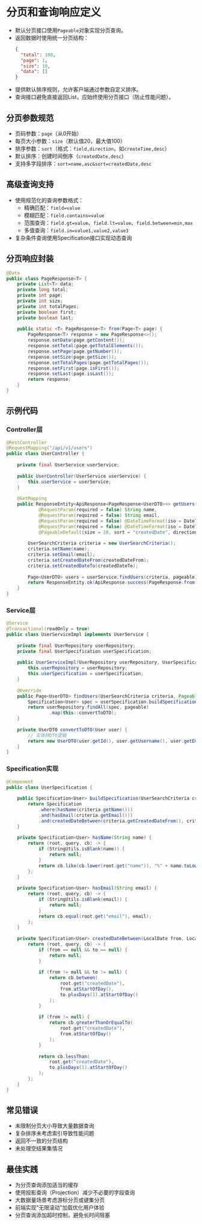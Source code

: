 # 分页和查询响应定义

- 默认分页接口使用`Pageable`对象实现分页查询。
- 返回数据时使用统一分页结构：
  ```json
  {
    "total": 100,
    "page": 1,
    "size": 10,
    "data": []
  }
  ```
- 提供默认排序规则，允许客户端通过参数自定义排序。
- 查询接口避免直接返回List，应始终使用分页接口（防止性能问题）。

## 分页参数规范
- 页码参数：`page`（从0开始）
- 每页大小参数：`size`（默认值20，最大值100）
- 排序参数：`sort`（格式：`field,direction`，如`createTime,desc`）
- 默认排序：创建时间倒序（`createdDate,desc`）
- 支持多字段排序：`sort=name,asc&sort=createdDate,desc`

## 高级查询支持
- 使用规范化的查询参数格式：
  - 精确匹配：`field=value`
  - 模糊匹配：`field.contains=value`
  - 范围查询：`field.gt=value`、`field.lt=value`、`field.between=min,max`
  - 多值查询：`field.in=value1,value2,value3`
- 复杂条件查询使用Specification接口实现动态查询

## 分页响应封装
```java
@Data
public class PageResponse<T> {
    private List<T> data;
    private long total;
    private int page;
    private int size;
    private int totalPages;
    private boolean first;
    private boolean last;
    
    public static <T> PageResponse<T> from(Page<T> page) {
        PageResponse<T> response = new PageResponse<>();
        response.setData(page.getContent());
        response.setTotal(page.getTotalElements());
        response.setPage(page.getNumber());
        response.setSize(page.getSize());
        response.setTotalPages(page.getTotalPages());
        response.setFirst(page.isFirst());
        response.setLast(page.isLast());
        return response;
    }
}
```

## 示例代码
### Controller层
```java
@RestController
@RequestMapping("/api/v1/users")
public class UserController {
    
    private final UserService userService;
    
    public UserController(UserService userService) {
        this.userService = userService;
    }
    
    @GetMapping
    public ResponseEntity<ApiResponse<PageResponse<UserDTO>>> getUsers(
            @RequestParam(required = false) String name,
            @RequestParam(required = false) String email,
            @RequestParam(required = false) @DateTimeFormat(iso = DateTimeFormat.ISO.DATE) LocalDate createdDateFrom,
            @RequestParam(required = false) @DateTimeFormat(iso = DateTimeFormat.ISO.DATE) LocalDate createdDateTo,
            @PageableDefault(size = 20, sort = "createdDate", direction = Sort.Direction.DESC) Pageable pageable) {
        
        UserSearchCriteria criteria = new UserSearchCriteria();
        criteria.setName(name);
        criteria.setEmail(email);
        criteria.setCreatedDateFrom(createdDateFrom);
        criteria.setCreatedDateTo(createdDateTo);
        
        Page<UserDTO> users = userService.findUsers(criteria, pageable);
        return ResponseEntity.ok(ApiResponse.success(PageResponse.from(users)));
    }
}
```

### Service层
```java
@Service
@Transactional(readOnly = true)
public class UserServiceImpl implements UserService {
    
    private final UserRepository userRepository;
    private final UserSpecification userSpecification;
    
    public UserServiceImpl(UserRepository userRepository, UserSpecification userSpecification) {
        this.userRepository = userRepository;
        this.userSpecification = userSpecification;
    }
    
    @Override
    public Page<UserDTO> findUsers(UserSearchCriteria criteria, Pageable pageable) {
        Specification<User> spec = userSpecification.buildSpecification(criteria);
        return userRepository.findAll(spec, pageable)
                .map(this::convertToDTO);
    }
    
    private UserDTO convertToDTO(User user) {
        // 实体转DTO逻辑
        return new UserDTO(user.getId(), user.getUsername(), user.getEmail());
    }
}
```

### Specification实现
```java
@Component
public class UserSpecification {
    
    public Specification<User> buildSpecification(UserSearchCriteria criteria) {
        return Specification
            .where(hasName(criteria.getName()))
            .and(hasEmail(criteria.getEmail()))
            .and(createdDateBetween(criteria.getCreatedDateFrom(), criteria.getCreatedDateTo()));
    }
    
    private Specification<User> hasName(String name) {
        return (root, query, cb) -> {
            if (StringUtils.isBlank(name)) {
                return null;
            }
            return cb.like(cb.lower(root.get("name")), "%" + name.toLowerCase() + "%");
        };
    }
    
    private Specification<User> hasEmail(String email) {
        return (root, query, cb) -> {
            if (StringUtils.isBlank(email)) {
                return null;
            }
            return cb.equal(root.get("email"), email);
        };
    }
    
    private Specification<User> createdDateBetween(LocalDate from, LocalDate to) {
        return (root, query, cb) -> {
            if (from == null && to == null) {
                return null;
            }
            
            if (from != null && to != null) {
                return cb.between(
                    root.get("createdDate"),
                    from.atStartOfDay(),
                    to.plusDays(1).atStartOfDay()
                );
            }
            
            if (from != null) {
                return cb.greaterThanOrEqualTo(
                    root.get("createdDate"),
                    from.atStartOfDay()
                );
            }
            
            return cb.lessThan(
                root.get("createdDate"),
                to.plusDays(1).atStartOfDay()
            );
        };
    }
}
```

## 常见错误
- 未限制分页大小导致大量数据查询
- 复杂排序未考虑索引导致性能问题
- 返回不一致的分页结构
- 未处理空结果集情况

## 最佳实践
- 为分页查询添加适当的缓存
- 使用投影查询（Projection）减少不必要的字段查询
- 大数据量场景考虑游标分页或键集分页
- 前端实现"无限滚动"加载优化用户体验
- 分页查询添加超时控制，避免长时间阻塞 
